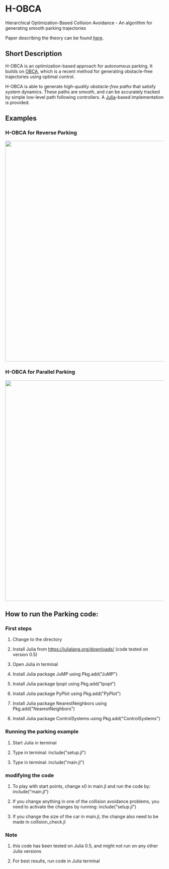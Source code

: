 # H-OBCA
Hierarchical Optimization-Based Collision Avoidance - An algorithm for generating smooth parking trajectories 

Paper describing the theory can be found [here](http://arxiv.org/abs/1711.03449).

## Short Description
H-OBCA is an optimization-based  approach  for autonomous  parking. It builds on [OBCA](https://github.com/XiaojingGeorgeZhang/OBCA), which is a recent method for generating obstacle-free trajectories using optimal control.

H-OBCA is able to generate *high-quality obstacle-free paths* that satisfy system dynamics. These paths are smooth, and can be accurately tracked by simple low-level path following controllers. A [Julia](https://julialang.org/)-based implementation is provided.


## Examples

### H-OBCA for Reverse Parking
<img src="https://github.com/XiaojingGeorgeZhang/H-OBCA/blob/master/images/TrajReverseHOBCA.gif" width="700" />

### H-OBCA for Parallel Parking
<img src="https://github.com/XiaojingGeorgeZhang/H-OBCA/blob/master/images/TrajParallelHOBCA.gif" width="700" />


## How to run the Parking code:

### First steps

1. Change to the directory

2. Install Julia from https://julialang.org/downloads/ (code tested on version 0.5) 

3. Open Julia in terminal

4. Install Julia package JuMP using Pkg.add("JuMP")

5. Install Julia package Ipopt using Pkg.add("Ipopt")

6. Install Julia package PyPlot using Pkg.add("PyPlot")

7. Install Julia package NearestNeighbors using Pkg.add("NearestNeighbors")

8. Install Julia package ControlSystems using Pkg.add("ControlSystems")


### Running the parking example 

1. Start Julia in terminal

2. Type in terminal: include("setup.jl")

3. Type in terminal: include("main.jl")


### modifying the code 

1. To play with start points, change x0 in main.jl and run 
the code by: include("main.jl")

2. If you change anything in one of the collision avoidance
problems, you need to activate the changes by running:
include("setup.jl")

3. If you change the size of the car in main.jl, the change 
also need to be made in collision_check.jl

### Note
1. this code has been tested on Julia 0.5, and might not run on any other Julia versions

2. For best results, run code in Julia terminal
